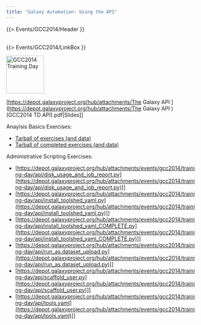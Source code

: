 ```yaml
---
title: "Galaxy Automation: Using the API"
---
```

{{> Events/GCC2014/Header }}
<br /><br />



{{> Events/GCC2014/LinkBox }}

<div class='right'> <a href='/src/events/gcc2014/training-day/index.md'><img src="/src/images/logos/GCC2014TrainingDayLogoSquare.png" alt="GCC2014 Training Day" width="100" /></a></div>


[https://depot.galaxyproject.org/hub/attachments/The Galaxy API ](https://depot.galaxyproject.org/hub/attachments/The Galaxy API )(GCC2014 TD API).pdf|Slides]]
 
Anaylsis Basics Exercises:
* [Tarball of exercises (and data)](https://depot.galaxyproject.org/hub/attachments/events/gcc2014/training-day/api/api-scripts.exercises.tar.gz)
* [Tarball of completed exercises (and data)](https://depot.galaxyproject.org/hub/attachments/events/gcc2014/training-day/api/api-scripts.completed.tar.gz)

Administrative Scripting Exercises:

* [https://depot.galaxyproject.org/hub/attachments/events/gcc2014/training-day/api/disk_usage_and_job_report.py](https://depot.galaxyproject.org/hub/attachments/events/gcc2014/training-day/api/disk_usage_and_job_report.py)]]
* [https://depot.galaxyproject.org/hub/attachments/events/gcc2014/training-day/api/install_toolshed_yaml.py](https://depot.galaxyproject.org/hub/attachments/events/gcc2014/training-day/api/install_toolshed_yaml.py)]]
* [https://depot.galaxyproject.org/hub/attachments/events/gcc2014/training-day/api/install_toolshed_yaml_COMPLETE.py](https://depot.galaxyproject.org/hub/attachments/events/gcc2014/training-day/api/install_toolshed_yaml_COMPLETE.py)]]
* [https://depot.galaxyproject.org/hub/attachments/events/gcc2014/training-day/api/run_as.dataset_upload.py](https://depot.galaxyproject.org/hub/attachments/events/gcc2014/training-day/api/run_as.dataset_upload.py)]]
* [https://depot.galaxyproject.org/hub/attachments/events/gcc2014/training-day/api/scaffold_user.py](https://depot.galaxyproject.org/hub/attachments/events/gcc2014/training-day/api/scaffold_user.py)]]
* [https://depot.galaxyproject.org/hub/attachments/events/gcc2014/training-day/api/tools.yaml](https://depot.galaxyproject.org/hub/attachments/events/gcc2014/training-day/api/tools.yaml)]]
